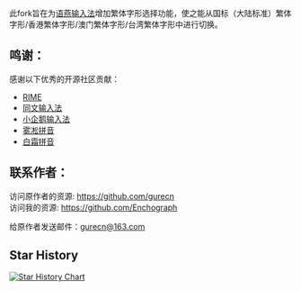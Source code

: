 此fork旨在为[语燕输入法](https://github.com/gurecn/YuyanIme)增加繁体字形选择功能，使之能从国标（大陆标准）繁体字形/香港繁体字形/澳门繁体字形/台湾繁体字形中进行切换。

## 鸣谢：
感谢以下优秀的开源社区贡献：
- [RIME](http://rime.im)
- [同文输入法](https://github.com/osfans)
- [小企鹅输入法](https://github.com/fcitx5-android/fcitx5-android)
- [雾凇拼音](https://github.com/iDvel/rime-ice)
- [白霜拼音](https://github.com/gaboolic/rime-frost)

## 联系作者：
访问原作者的资源: <a href="https://github.com/gurecn">https://github.com/gurecn</a>  
访问我的资源: <a href="https://github.com/Enchograph">https://github.com/Enchograph</a>  

给原作者发送邮件：[gurecn@163.com](mailto:gurecn@163.com)

## Star History

[![Star History Chart](https://api.star-history.com/svg?repos=Enchograph/YuyanIme&type=Date)](https://star-history.com/#Enchograph/YuyanIme&Date)




